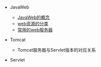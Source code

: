 - JavaWeb

  -  [JavaWeb的概念](java_web\JavaWeb的概念.md) 
  -  [web资源的分类](java_web\web资源的分类.md) 
  -  [常用的web服务器](java_web\常用的web服务器.md) 

- Tomcat

  - Tomcat服务器与Servlet版本的对应关系

- Servlet


